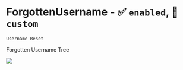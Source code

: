 # ForgottenUsername - :white_check_mark: `enabled`, :red_circle: `custom`
`Username Reset`

Forgotten Username Tree

[![](./ForgottenUsername.png)]()

